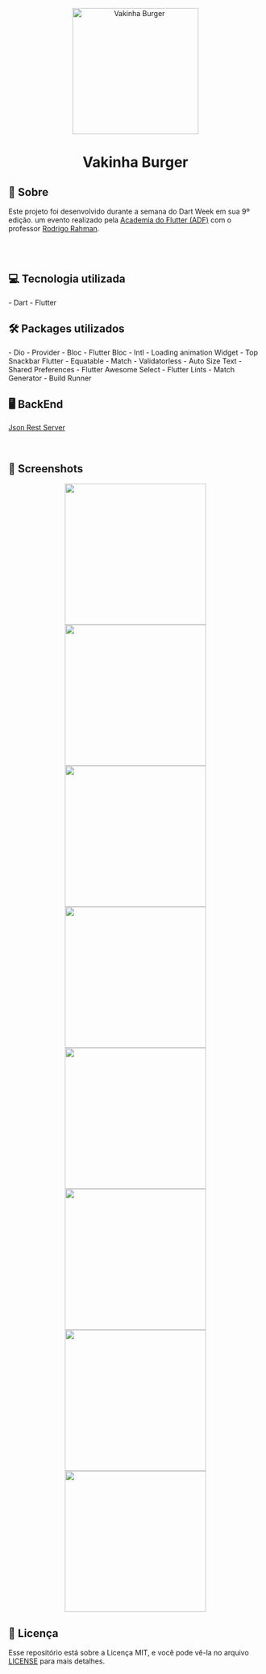<p align="center">
    <img src='vakinha_burguer/assets/images/logo.png' alt='Vakinha Burger' width='250'/>
</p>

<h1 align="center">Vakinha Burger</h1>

<h2>📖 Sobre</h2>
<p>
    Este projeto foi desenvolvido durante a semana do Dart Week em sua 9º edição. um evento realizado pela <a href="http://academiadoflutter.com.br/">Academia do Flutter (ADF)</a> com o professor <a href="https://github.com/rodrigorahman">Rodrigo Rahman</a>.<br><br>
</p>

</br>

<h2>💻 Tecnologia utilizada</h2>
 - Dart
 - Flutter

</br> 

<h2>🛠️ Packages utilizados</h2>
- Dio
- Provider
- Bloc
- Flutter Bloc
- Intl
- Loading animation Widget
- Top Snackbar Flutter
- Equatable
- Match
- Validatorless
- Auto Size Text
- Shared Preferences
- Flutter Awesome Select
- Flutter Lints
- Match Generator
- Build Runner

</br>

<h2>🖥 BackEnd</h2>
<a href="https://pub.dev/packages/json_rest_server">Json Rest Server</a></p>

</br>

<h2>📱 Screenshots</h2>

<p align="center">
    <img src='vakinha_burguer/assets/screenshots/Screenshot_1675730073.png' width='280'>
    <img src='vakinha_burguer/assets/screenshots/Screenshot_1675730084.png' width='280'>
    <img src='vakinha_burguer/assets/screenshots/Screenshot_1675730097.png' width='280'>
    <img src='vakinha_burguer/assets/screenshots/Screenshot_1675730109.png' width='280'>
    <img src='vakinha_burguer/assets/screenshots/Screenshot_1675730113.png' width='280'>
    <img src='vakinha_burguer/assets/screenshots/Screenshot_1675730117.png' width='280'>
    <img src='vakinha_burguer/assets/screenshots/Screenshot_1675730169.png' width='280'>
    <img src='vakinha_burguer/assets/screenshots/Screenshot_1675730172.png' width='280'>
</p>

<h2>📝 Licença</h2>

<p>
   Esse repositório está sobre a Licença MIT, e você pode vê-la no arquivo <a href="https://github.com/cassianolucas/dart_week/blob/main/LICENSE">LICENSE</a> para mais detalhes.
</p>
